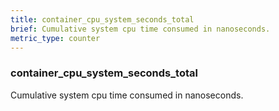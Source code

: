 ```yaml
---
title: container_cpu_system_seconds_total
brief: Cumulative system cpu time consumed in nanoseconds.
metric_type: counter 
---
```

### container_cpu_system_seconds_total

Cumulative system cpu time consumed in nanoseconds.
